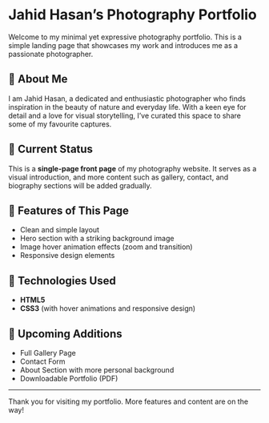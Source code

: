 # Jahid Hasan’s Photography Portfolio

Welcome to my minimal yet expressive photography portfolio.
This is a simple landing page that showcases my work and introduces me as a passionate photographer.

## 🔹 About Me

I am Jahid Hasan, a dedicated and enthusiastic photographer who finds inspiration in the beauty of nature and everyday life. With a keen eye for detail and a love for visual storytelling, I’ve curated this space to share some of my favourite captures.

## 🔹 Current Status

This is a **single-page front page** of my photography website. It serves as a visual introduction, and more content such as gallery, contact, and biography sections will be added gradually.

## 🔹 Features of This Page

* Clean and simple layout
* Hero section with a striking background image
* Image hover animation effects (zoom and transition)
* Responsive design elements

## 🔹 Technologies Used

* **HTML5**
* **CSS3** (with hover animations and responsive design)

## 🔹 Upcoming Additions

* Full Gallery Page
* Contact Form
* About Section with more personal background
* Downloadable Portfolio (PDF)


---

Thank you for visiting my portfolio. More features and content are on the way!
